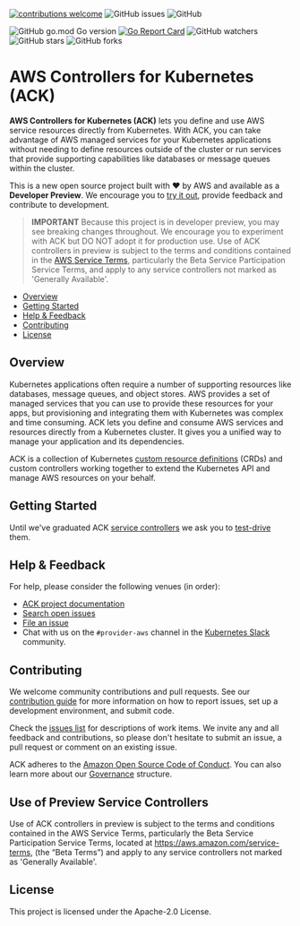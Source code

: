 [![contributions welcome](https://img.shields.io/badge/contributions-welcome-brightgreen.svg?style=flat)](https://github.com/aws-controllers-k8s/community/issues)
![GitHub issues](https://img.shields.io/github/issues-raw/aws-controllers-k8s/community?style=flat)
![GitHub](https://img.shields.io/github/license/aws-controllers-k8s/community?style=flat)


![GitHub go.mod Go version](https://img.shields.io/github/go-mod/go-version/aws-controllers-k8s/community)
[![Go Report Card](https://goreportcard.com/badge/github.com/aws-controllers-k8s/community)](https://goreportcard.com/report/github.com/aws-controllers-k8s/community)
![GitHub watchers](https://img.shields.io/github/watchers/aws-controllers-k8s/community?style=social)
![GitHub stars](https://img.shields.io/github/stars/aws-controllers-k8s/community?style=social)
![GitHub forks](https://img.shields.io/github/forks/aws-controllers-k8s/community?style=social)



# AWS Controllers for Kubernetes (ACK)
**AWS Controllers for Kubernetes (ACK)** lets you define and use AWS service resources directly from Kubernetes. With ACK, you can take advantage of AWS managed services for your Kubernetes applications without needing to define resources outside of the cluster or run services that provide supporting capabilities like databases or message queues within the cluster.

This is a new open source project built with ❤️ by AWS and available as a **Developer Preview**. We encourage you to [try it out](https://aws-controllers-k8s.github.io/community/dev-docs/testing/), provide feedback and contribute to development.

> **IMPORTANT** Because this project is in developer preview, you may see breaking changes throughout. We encourage you to experiment with ACK but DO NOT adopt it for production use. Use of ACK controllers in preview is subject to the terms and conditions contained in the [AWS Service Terms](https://aws.amazon.com/service-terms), particularly the Beta Service Participation Service Terms, and apply to any service controllers not marked as 'Generally Available'.

* [Overview](#overview)
* [Getting Started](#getting-started)
* [Help & Feedback](#help--feedback)
* [Contributing](#contributing)
* [License](#license)

## Overview

Kubernetes applications often require a number of supporting resources like databases, message queues, and object stores. AWS provides a set of managed services that you can use to provide these resources for your apps, but provisioning and integrating them with Kubernetes was complex and time consuming. ACK lets you define and consume AWS services and resources directly from a Kubernetes cluster. It gives you a unified way to manage your application and its dependencies.

ACK is a collection of Kubernetes [custom resource definitions](https://kubernetes.io/docs/concepts/extend-kubernetes/api-extension/custom-resources/) (CRDs) and custom controllers working together to extend the Kubernetes API and manage AWS resources on your behalf.

## Getting Started

Until we've graduated ACK [service controllers](https://aws-controllers-k8s.github.io/community/services/) we ask you to [test-drive](https://aws-controllers-k8s.github.io/community/dev-docs/testing/) them.

## Help & Feedback
For help, please consider the following venues (in order):

* [ACK project documentation](https://aws-controllers-k8s.github.io/community/)
* [Search open issues](https://github.com/aws-controllers-k8s/community/issues)
* [File an issue](https://github.com/aws-controllers-k8s/community/issues/new/choose)
* Chat with us on the `#provider-aws` channel in the [Kubernetes Slack](https://kubernetes.slack.com/) community.

## Contributing
We welcome community contributions and pull requests. See our [contribution guide](/CONTRIBUTING.md) for more information on how to report issues, set up a development environment, and submit code.

Check the [issues list](https://github.com/aws-controllers-k8s/community/issues) for descriptions of work items. We invite any and all feedback and contributions, so please don't hesitate to submit an issue, a pull request or comment on an existing issue.

ACK adheres to the [Amazon Open Source Code of Conduct](https://aws.github.io/code-of-conduct). You can also learn more about our [Governance](/GOVERNANCE.md) structure.

## Use of Preview Service Controllers
Use of ACK controllers in preview is subject to the terms and conditions contained in the AWS Service Terms, particularly the Beta Service Participation Service Terms, located at https://aws.amazon.com/service-terms, (the “Beta Terms”) and apply to any service controllers not marked as 'Generally Available'.

## License
This project is licensed under the Apache-2.0 License.
